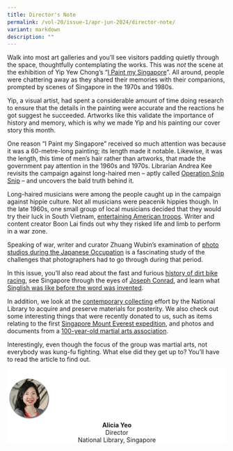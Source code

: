 ```yaml
---
title: Director's Note
permalink: /vol-20/issue-1/apr-jun-2024/director-note/
variant: markdown
description: ""
---
```

Walk into most art galleries and you’ll see visitors padding quietly through the space, thoughtfully contemplating the works. This was _not_ the scene at the exhibition of Yip Yew Chong’s “[I Paint my Singapore](/vol-20/issue-1/apr-jun-2024/yip-yew-chong-i-paint-my-singapore/)”. All around, people were chattering away as they shared their memories with their companions, prompted by scenes of Singapore in the 1970s and 1980s.&nbsp;

Yip, a visual artist, had spent a considerable amount of time doing research to ensure that the details in the painting were accurate and the reactions he got suggest he succeeded. Artworks like this validate the importance of history and memory, which is why we made Yip and his painting our cover story this month.

One reason “I Paint my Singapore” received so much attention was because it was a 60-metre-long painting; its length made it notable. Likewise, it was the length, this time of men’s hair rather than artworks, that made the government pay attention in the 1960s and 1970s. Librarian Andrea Kee revisits the campaign against long-haired men – aptly called [Operation Snip Snip](/vol-20/issue-1/apr-jun-2024/hippies-operation-snip-snip-long-hair/) – and uncovers the bald truth behind it.

Long-haired musicians were among the people caught up in the campaign against hippie culture. Not all musicians were peacenik hippies though. In the late 1960s, one small group of local musicians decided that they would try their luck in South Vietnam, [entertaining American troops](/vol-20/issue-1/apr-jun-2024/singapore-bands-vietnam-war/). Writer and content creator Boon Lai finds out why they risked life and limb to perform in a war zone.

Speaking of war, writer and curator Zhuang Wubin’s examination of [photo studios during the Japanese Occupation](/vol-20/issue-1/apr-jun-2024/japanese-occupation-photo-studios/) is a fascinating study of the challenges that photographers had to go through during that period.&nbsp;

In this issue, you’ll also read about the fast and furious [history of dirt bike racing](/vol-20/issue-1/apr-jun-2024/singapore-speedway-motorcycle-racing/), see Singapore through the eyes of [Joseph Conrad](/vol-20/issue-1/apr-jun-2024/joseph-conrad-singapore/), and learn what [Singlish was like before the word was invented](/vol-20/issue-1/apr-jun-2024/multilingual-languages-malayan-writing-sg/).&nbsp;

In addition, we look at the [contemporary collecting](/vol-20/issue-1/apr-jun-2024/contemporary-collecting-national-library/) effort by the National Library to acquire and preserve materials for posterity. We also check out some interesting things that were recently donated to us, such as items relating to the first [Singapore Mount Everest expedition](/vol-20/issue-1/apr-jun-2024/mountain-everest-expedition-david-lim/), and photos and documents from a [100-year-old martial arts association](/vol-20/issue-1/apr-jun-2024/singapore-chin-woo-athletic-association/).&nbsp;

Interestingly, even though the focus of the group was martial arts, not everybody was kung-fu fighting. What else did they get up to? You’ll have to read the article to find out.

<div style="background-color: white;">
<br>
<img src="/images/vol-17-issue-3/Director.png" style="width: 100px; height: 100px;">
<center><b>Alicia Yeo</b><br>Director<br>National Library, Singapore</center>
</div>